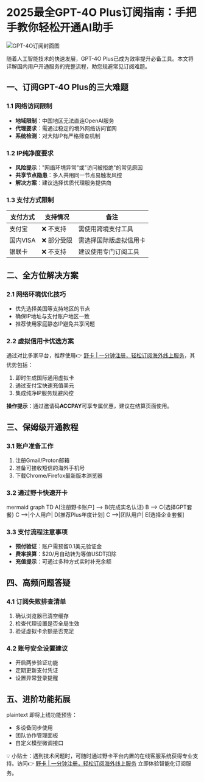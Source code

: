 # 2025最全GPT-4O Plus订阅指南：手把手教你轻松开通AI助手

![GPT-4O订阅封面图](https://bbtdd.com/wp-content/uploads/img/969117938.webp)

随着人工智能技术的快速发展，GPT-4O Plus已成为效率提升必备工具。本文将详解国内用户开通服务的完整流程，助您规避常见订阅难题。

## 一、订阅GPT-4O Plus的三大难题

### 1.1 网络访问限制
- **地域限制**：中国地区无法直连OpenAI服务
- **代理要求**：需通过稳定的境外网络访问官网
- **系统检测**：对大陆IP有严格筛查机制

### 1.2 IP纯净度要求
- **风险提示**："网络环境异常"或"访问被拒绝"的常见原因
- **共享节点隐患**：多人共用同一节点易触发风控
- **解决方案**：建议选择优质代理服务提供商

### 1.3 支付方式限制
| 支付方式 | 支持情况 | 备注 |
|---------|---------|-----|
| 支付宝 | ❌ 不支持 | 需使用跨境支付工具 |
| 国内VISA | ❌ 部分受限 | 需选择国际版虚拟信用卡 |
| 银联卡 | ❌ 不支持 | 建议使用专门订阅工具 |

## 二、全方位解决方案

### 2.1 网络环境优化技巧
- 优先选择美国等支持地区的节点
- 确保IP地址与支付账户地区一致
- 推荐使用家庭静态IP避免共享问题

### 2.2 虚拟信用卡优选方案
通过对比多家平台，推荐使用👉 [野卡 | 一分钟注册，轻松订阅海外线上服务](https://bbtdd.com/yeka)，其优势包括：
1. 即时生成国际通用虚拟卡
2. 通过支付宝快速充值美元
3. 集成纯净IP服务规避风控

**操作提示**：通过邀请码**ACCPAY**可享专属优惠，建议在结算页面使用。

## 三、保姆级开通教程

### 3.1 账户准备工作
1. 注册Gmail/Proton邮箱
2. 准备可接收短信的海外手机号
3. 下载Chrome/Firefox最新版本浏览器

### 3.2 通过野卡快速开卡
mermaid
graph TD
    A[注册野卡账户] --> B(完成实名认证)
    B --> C{选择GPT套餐}
    C -->|个人用户| D[推荐Plus年度计划]
    C -->|团队用户| E[选择企业套餐]


### 3.3 支付流程注意事项
- **预付验证**：账户需预留0.1美元验证金
- **费率换算**：$20/月自动转为等值USDT扣除
- **充值提示**：可通过多种方式实时补充余额

## 四、高频问题答疑

### 4.1 订阅失败排查清单
1. 确认浏览器已清空缓存
2. 检查代理设置是否全局生效
3. 验证虚拟卡余额是否充足

### 4.2 账号安全设置建议
- 开启两步验证功能
- 定期更新支付凭证
- 设置异常登录提醒

## 五、进阶功能拓展
plaintext
即将上线功能预告：
- 多设备同步使用
- 团队协作管理面板
- 自定义模型微调接口


💡 小贴士：遇到技术问题时，可随时通过野卡平台内置的在线客服系统获得专业支持。访问👉 [野卡 | 一分钟注册，轻松订阅海外线上服务](https://bbtdd.com/yeka) 立即体验智能化订阅服务。